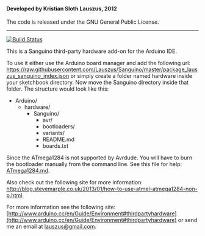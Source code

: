 #### Developed by Kristian Sloth Lauszus, 2012

The code is released under the GNU General Public License.
_________
[![Build Status](https://travis-ci.org/Lauszus/Sanguino.svg?branch=master)](https://travis-ci.org/Lauszus/Sanguino)

This is a Sanguino third-party hardware add-on for the Arduino IDE.

To use it either use the Arduino board manager and add the following url: <https://raw.githubusercontent.com/Lauszus/Sanguino/master/package_lauszus_sanguino_index.json> or simply create a folder named hardware inside your sketchbook directory. Now move the Sanguino directory inside that folder. The structure would look like this:

* Arduino/
	* hardware/
		* Sanguino/
			* avr/
			* bootloaders/
			* variants/
			* README.md
			* boards.txt

Since the ATmega1284 is not supported by Avrdude. You will have to burn the bootloader manually from the command line. See this file for help: [ATmega1284.md](bootloaders/optiboot/ATmega1284.md).

Also check out the following site for more information: <http://blog.stevemarple.co.uk/2013/01/how-to-use-atmel-atmega1284-non-p.html>.

For more information see the following site: [http://www.arduino.cc/en/Guide/Environment#thirdpartyhardware](http://www.arduino.cc/en/Guide/Environment#thirdpartyhardware)
or send me an email at <a href="mailto:lauszus@gmail.com?Subject=Sanguino">lauszus@gmail.com</a>.
